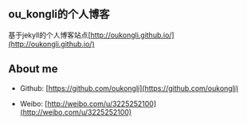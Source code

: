 ## ou_kongli的个人博客

基于jekyll的个人博客站点[http://oukongli.github.io/](http://oukongli.github.io/)

## About me

* Github: [https://github.com/oukongli](https://github.com/oukongli)

* Weibo: [http://weibo.com/u/3225252100](http://weibo.com/u/3225252100)